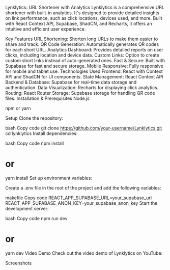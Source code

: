 Lynklytics: URL Shortener with Analytics
Lynklytics is a comprehensive URL shortener with built-in analytics. It's designed to provide detailed insights on link performance, such as click locations, devices used, and more. Built with React Context API, Supabase, ShadCN, and Recharts, it offers an intuitive and efficient user experience.

Key Features
URL Shortening: Shorten long URLs to make them easier to share and track.
QR Code Generation: Automatically generates QR codes for each short URL.
Analytics Dashboard: Provides detailed reports on user clicks, including location and device data.
Custom Links: Option to create custom short links instead of auto-generated ones.
Fast & Secure: Built with Supabase for fast and secure storage.
Mobile Responsive: Fully responsive for mobile and tablet use.
Technologies Used
Frontend: React with Context API and ShadCN for UI components.
State Management: React Context API
Backend & Database: Supabase for real-time data storage and authentication.
Data Visualization: Recharts for displaying click analytics.
Routing: React Router
Storage: Supabase storage for handling QR code files.
Installation & Prerequisites
Node.js

npm or yarn

Setup
Clone the repository:

bash
Copy code
git clone https://github.com/your-username/Lynklytics.git
cd lynklytics
Install dependencies:

bash
Copy code
npm install
# or
yarn install
Set up environment variables:

Create a .env file in the root of the project and add the following variables:

makefile
Copy code
REACT_APP_SUPABASE_URL=your_supabase_url
REACT_APP_SUPABASE_ANON_KEY=your_supabase_anon_key
Start the development server:

bash
Copy code
npm run dev
# or
yarn dev
Video Demo
Check out the video demo of Lynklytics on YouTube:



Screenshots
